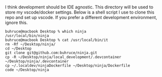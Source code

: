 I think development should be IDE agnostic. This directory will be used to store my vscode/docker settings. Below is a shell script I use to clone this repo and set up vscode. If you prefer a different development environment, ignore this.


```shell
buhruce@macbook Desktop % which ninja
/usr/local/bin/ninja
buhruce@macbook Desktop % cat /usr/local/bin/it
rm -Rf ~/Desktop/ninja/
cd ~/Desktop
git clone git@github.com:buhruce/ninja.git
cp -R ~/Desktop/ninja/local_development/.devcontainer ~/Desktop/ninja/.devcontainer
cp ~/.localdev/ninjaDockerfile ~/Desktop/ninja/Dockerfile
code ~/Desktop/ninja
```
